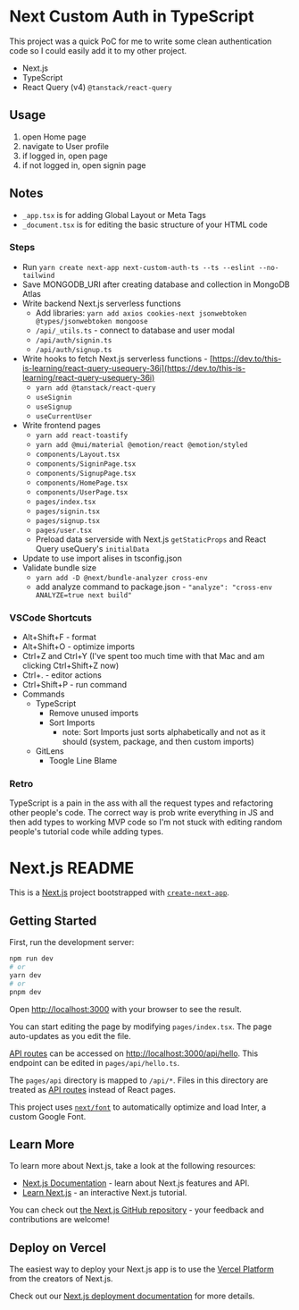 # Next Custom Auth in TypeScript
This project was a quick PoC for me to write some clean authentication code so I could easily add it to my other project.
- Next.js
- TypeScript
- React Query (v4) `@tanstack/react-query` 

## Usage
1. open Home page
2. navigate to User profile
3. if logged in, open page
4. if not logged in, open signin page

## Notes
- `_app.tsx` is for adding Global Layout or Meta Tags
- `_document.tsx` is for editing the basic structure of your HTML code

### Steps
- Run `yarn create next-app next-custom-auth-ts --ts --eslint --no-tailwind`
- Save MONGODB_URI after creating database and collection in MongoDB Atlas
- Write backend Next.js serverless functions
  - Add libraries: `yarn add axios cookies-next jsonwebtoken @types/jsonwebtoken mongoose` 
  - `/api/_utils.ts` - connect to database and user modal
  - `/api/auth/signin.ts`
  - `/api/auth/signup.ts`
- Write hooks to fetch Next.js serverless functions - [https://dev.to/this-is-learning/react-query-usequery-36i](https://dev.to/this-is-learning/react-query-usequery-36i)
  - `yarn add @tanstack/react-query`
  - `useSignin`
  - `useSignup`
  - `useCurrentUser`
- Write frontend pages
  - `yarn add react-toastify`
  - `yarn add @mui/material @emotion/react @emotion/styled`
  - `components/Layout.tsx`
  - `components/SigninPage.tsx`
  - `components/SignupPage.tsx`
  - `components/HomePage.tsx`
  - `components/UserPage.tsx`
  - `pages/index.tsx`
  - `pages/signin.tsx`
  - `pages/signup.tsx`
  - `pages/user.tsx`
  - Preload data serverside with Next.js `getStaticProps` and React Query useQuery's `initialData`
- Update to use import alises in tsconfig.json
- Validate bundle size
  - `yarn add -D @next/bundle-analyzer cross-env`
  - add analyze command to package.json - `"analyze": "cross-env ANALYZE=true next build"`

### VSCode Shortcuts
- Alt+Shift+F - format
- Alt+Shift+O - optimize imports
- Ctrl+Z and Ctrl+Y (I've spent too much time with that Mac and am clicking Ctrl+Shift+Z now)
- Ctrl+. - editor actions
- Ctrl+Shift+P - run command
- Commands
  - TypeScript
    - Remove unused imports
    - Sort Imports
      - note: Sort Imports just sorts alphabetically and not as it should (system, package, and then custom imports)
  - GitLens
    - Toogle Line Blame

### Retro
TypeScript is a pain in the ass with all the request types and refactoring other people's code. The correct way is prob write everything in JS and then add types to working MVP code so I'm not stuck with editing random people's tutorial code while adding types.


# Next.js README
This is a [Next.js](https://nextjs.org/) project bootstrapped with [`create-next-app`](https://github.com/vercel/next.js/tree/canary/packages/create-next-app).

## Getting Started

First, run the development server:

```bash
npm run dev
# or
yarn dev
# or
pnpm dev
```

Open [http://localhost:3000](http://localhost:3000) with your browser to see the result.

You can start editing the page by modifying `pages/index.tsx`. The page auto-updates as you edit the file.

[API routes](https://nextjs.org/docs/api-routes/introduction) can be accessed on [http://localhost:3000/api/hello](http://localhost:3000/api/hello). This endpoint can be edited in `pages/api/hello.ts`.

The `pages/api` directory is mapped to `/api/*`. Files in this directory are treated as [API routes](https://nextjs.org/docs/api-routes/introduction) instead of React pages.

This project uses [`next/font`](https://nextjs.org/docs/basic-features/font-optimization) to automatically optimize and load Inter, a custom Google Font.

## Learn More

To learn more about Next.js, take a look at the following resources:

- [Next.js Documentation](https://nextjs.org/docs) - learn about Next.js features and API.
- [Learn Next.js](https://nextjs.org/learn) - an interactive Next.js tutorial.

You can check out [the Next.js GitHub repository](https://github.com/vercel/next.js/) - your feedback and contributions are welcome!

## Deploy on Vercel

The easiest way to deploy your Next.js app is to use the [Vercel Platform](https://vercel.com/new?utm_medium=default-template&filter=next.js&utm_source=create-next-app&utm_campaign=create-next-app-readme) from the creators of Next.js.

Check out our [Next.js deployment documentation](https://nextjs.org/docs/deployment) for more details.
